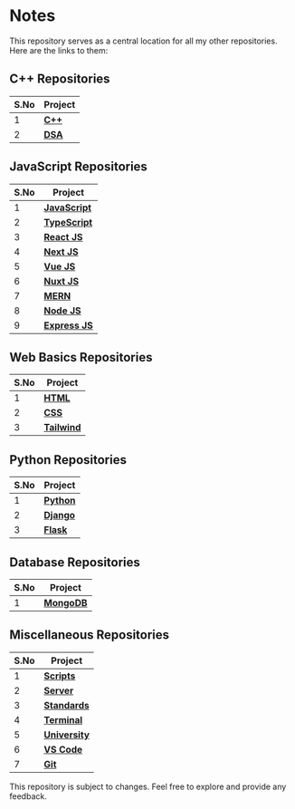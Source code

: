 # Notes

This repository serves as a central location for all my other repositories. Here are the links to them:

## C++ Repositories

| S.No | Project                                         |
| ---- | ----------------------------------------------- |
| 1    | [**C++**](https://github.com/eAzizUrRehman/cpp) |
| 2    | [**DSA**](/dsa)                                 |

## JavaScript Repositories

| S.No | Project                                                |
| ---- | ------------------------------------------------------ |
| 1    | [**JavaScript**](/javascript)                          |
| 2    | [**TypeScript**](/typescript)                          |
| 3    | [**React JS**](https://github.com/eAzizUrRehman/react) |
| 4    | [**Next JS**](https://github.com/eAzizUrRehman/next)   |
| 5    | [**Vue JS**](https://github.com/eAzizUrRehman/vue)     |
| 6    | [**Nuxt JS**](https://github.com/eAzizUrRehman/nuxt)   |
| 7    | [**MERN**](https://github.com/eAzizUrRehman/mern)      |
| 8    | [**Node JS**](/node)                                   |
| 9    | [**Express JS**](/express)                             |

## Web Basics Repositories

| S.No | Project                   |
| ---- | ------------------------- |
| 1    | [**HTML**](/html)         |
| 2    | [**CSS**](/css)           |
| 3    | [**Tailwind**](/tailwind) |

## Python Repositories

| S.No | Project                                               |
| ---- | ----------------------------------------------------- |
| 1    | [**Python**](https://github.com/eAzizUrRehman/python) |
| 2    | [**Django**](/django)                                 |
| 3    | [**Flask**](/flask)                                   |

## Database Repositories

| S.No | Project                 |
| ---- | ----------------------- |
| 1    | [**MongoDB**](/mongodb) |

## Miscellaneous Repositories

| S.No | Project                       |
| ---- | ----------------------------- |
| 1    | [**Scripts**](/scripts)       |
| 2    | [**Server**](/server)         |
| 3    | [**Standards**](/standards)   |
| 4    | [**Terminal**](/terminal)     |
| 5    | [**University**](/university) |
| 6    | [**VS Code**](/vscode)        |
| 7    | [**Git**](/git)               |

This repository is subject to changes. Feel free to explore and provide any feedback.
